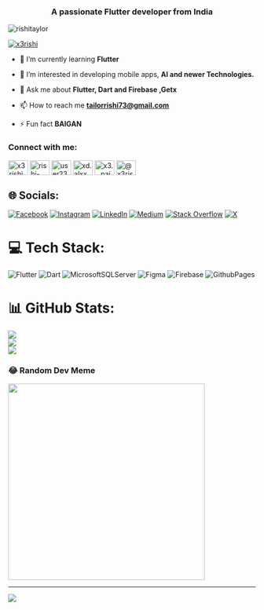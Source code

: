 <h3 align="center">A passionate Flutter developer from India</h3>

<p align="left"> <img src="https://komarev.com/ghpvc/?username=rishitaylor&label=Profile%20views&color=0e75b6&style=flat" alt="rishitaylor" /> </p>

<p align="left"> <a href="https://twitter.com/x3rishi" target="blank"><img src="https://img.shields.io/twitter/follow/x3rishi?logo=twitter&style=for-the-badge" alt="x3rishi" /></a> </p>

- 🌱 I’m currently learning **Flutter**

- 👀 I’m interested in developing mobile apps, **AI and newer Technologies.**

- 💬 Ask me about **Flutter, Dart and Firebase ,Getx**

- 📫 How to reach me **tailorrishi73@gmail.com**

- ⚡ Fun fact **BAIGAN**

<h3 align="left">Connect with me:</h3>
<p align="left">
<a href="https://twitter.com/x3rishi" target="blank"><img align="center" src="https://raw.githubusercontent.com/rahuldkjain/github-profile-readme-generator/master/src/images/icons/Social/twitter.svg" alt="x3rishi" height="30" width="40" /></a>
<a href="https://linkedin.com/in/rishi-tailor" target="blank"><img align="center" src="https://raw.githubusercontent.com/rahuldkjain/github-profile-readme-generator/master/src/images/icons/Social/linked-in-alt.svg" alt="rishi-tailor" height="30" width="40" /></a>
<a href="https://stackoverflow.com/users/user23464863" target="blank"><img align="center" src="https://raw.githubusercontent.com/rahuldkjain/github-profile-readme-generator/master/src/images/icons/Social/stack-overflow.svg" alt="user23464863" height="30" width="40" /></a>
<a href="https://fb.com/xd.alxx" target="blank"><img align="center" src="https://raw.githubusercontent.com/rahuldkjain/github-profile-readme-generator/master/src/images/icons/Social/facebook.svg" alt="xd.alxx" height="30" width="40" /></a>
<a href="https://instagram.com/x3._.pain" target="blank"><img align="center" src="https://raw.githubusercontent.com/rahuldkjain/github-profile-readme-generator/master/src/images/icons/Social/instagram.svg" alt="x3._.pain" height="30" width="40" /></a>
<a href="https://medium.com/@x3rishi" target="blank"><img align="center" src="https://raw.githubusercontent.com/rahuldkjain/github-profile-readme-generator/master/src/images/icons/Social/medium.svg" alt="@x3rishi" height="30" width="40" /></a>
</p>

## 🌐 Socials:
[![Facebook](https://img.shields.io/badge/Facebook-%231877F2.svg?logo=Facebook&logoColor=white)](https://facebook.com/xd.alxx) [![Instagram](https://img.shields.io/badge/Instagram-%23E4405F.svg?logo=Instagram&logoColor=white)](https://instagram.com/x3._.pain) [![LinkedIn](https://img.shields.io/badge/LinkedIn-%230077B5.svg?logo=linkedin&logoColor=white)](https://linkedin.com/in/rishi-tailor) [![Medium](https://img.shields.io/badge/Medium-12100E?logo=medium&logoColor=white)](https://medium.com/@x3rishi) [![Stack Overflow](https://img.shields.io/badge/-Stackoverflow-FE7A16?logo=stack-overflow&logoColor=white)](https://stackoverflow.com/users/user23464863) [![X](https://img.shields.io/badge/X-black.svg?logo=X&logoColor=white)](https://x.com/x3rishi) 

# 💻 Tech Stack:
![Flutter](https://img.shields.io/badge/Flutter-%2302569B.svg?style=for-the-badge&logo=Flutter&logoColor=white) ![Dart](https://img.shields.io/badge/dart-%230175C2.svg?style=for-the-badge&logo=dart&logoColor=white) ![MicrosoftSQLServer](https://img.shields.io/badge/Microsoft%20SQL%20Server-CC2927?style=for-the-badge&logo=microsoft%20sql%20server&logoColor=white) ![Figma](https://img.shields.io/badge/figma-%23F24E1E.svg?style=for-the-badge&logo=figma&logoColor=white) ![Firebase](https://img.shields.io/badge/Firebase-039BE5?style=for-the-badge&logo=Firebase&logoColor=white) ![GithubPages](https://img.shields.io/badge/github%20pages-121013?style=for-the-badge&logo=github&logoColor=white)
# 📊 GitHub Stats:
![](https://github-readme-stats.vercel.app/api?username=rishitaylor&theme=dark&hide_border=false&include_all_commits=false&count_private=false)<br/>
![](https://github-readme-streak-stats.herokuapp.com/?user=rishitaylor&theme=dark&hide_border=false)<br/>
![](https://github-readme-stats.vercel.app/api/top-langs/?username=rishitaylor&theme=dark&hide_border=false&include_all_commits=false&count_private=false&layout=compact)

### 😂 Random Dev Meme
<img src='https://randommeme-five.vercel.app/' style="height: 400px;"/>

---
[![](https://visitcount.itsvg.in/api?id=rishitaylor&icon=0&color=0)](https://visitcount.itsvg.in)

<!-- Proudly created with GPRM ( https://gprm.itsvg.in ) -->
